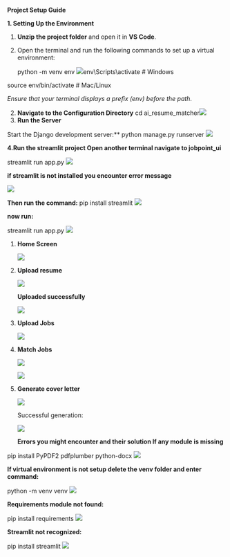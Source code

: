 ﻿**Project Setup Guide** 

**1. Setting Up the Environment** 

1. **Unzip the project folder** and open it in **VS Code**. 
1. Open the terminal and run the following commands to set up a virtual environment: 

   python -m venv env ![](Aspose.Words.96cff609-97aa-46f6-9d01-3e5d1c088ad9.001.png)env\Scripts\activate  # Windows 

source env/bin/activate  # Mac/Linux

*Ensure that your terminal displays a prefix (env) before the path.* 

2. **Navigate to the Configuration Directory** cd  ai\_resume\_matcher![](Aspose.Words.96cff609-97aa-46f6-9d01-3e5d1c088ad9.002.png)
2. **Run the Server** 

Start the Django development server:**   python manage.py runserver ![](Aspose.Words.96cff609-97aa-46f6-9d01-3e5d1c088ad9.003.png)

**4.Run the streamlit project Open another terminal  navigate to jobpoint\_ui** 

streamlit run app.py  ![](Aspose.Words.96cff609-97aa-46f6-9d01-3e5d1c088ad9.004.png)

**if streamlit is not installed you encounter error message** 

![](Aspose.Words.96cff609-97aa-46f6-9d01-3e5d1c088ad9.005.jpeg)

**Then run the command:**   pip install streamlit  ![](Aspose.Words.96cff609-97aa-46f6-9d01-3e5d1c088ad9.006.png)

**now run:** 

streamlit run app.py  ![](Aspose.Words.96cff609-97aa-46f6-9d01-3e5d1c088ad9.007.png)

1. **Home Screen** 

   ![](Aspose.Words.96cff609-97aa-46f6-9d01-3e5d1c088ad9.008.jpeg)

2. **Upload resume** 

   ![](Aspose.Words.96cff609-97aa-46f6-9d01-3e5d1c088ad9.009.jpeg)

   **Uploaded successfully**

   ![](Aspose.Words.96cff609-97aa-46f6-9d01-3e5d1c088ad9.010.jpeg)

3. **Upload Jobs** 

   ![](Aspose.Words.96cff609-97aa-46f6-9d01-3e5d1c088ad9.011.jpeg)

4. **Match Jobs** 

   ![](Aspose.Words.96cff609-97aa-46f6-9d01-3e5d1c088ad9.012.jpeg)

   ![](Aspose.Words.96cff609-97aa-46f6-9d01-3e5d1c088ad9.013.jpeg)

5. **Generate cover letter** 

   ![](Aspose.Words.96cff609-97aa-46f6-9d01-3e5d1c088ad9.014.jpeg)

   Successful generation: 

   ![](Aspose.Words.96cff609-97aa-46f6-9d01-3e5d1c088ad9.015.jpeg)

   **Errors you might encounter and their solution If any module is missing** 

pip install PyPDF2 pdfplumber python-docx ![](Aspose.Words.96cff609-97aa-46f6-9d01-3e5d1c088ad9.016.png)

**If virtual environment is not setup delete the venv folder and enter command:** 

python -m venv venv ![](Aspose.Words.96cff609-97aa-46f6-9d01-3e5d1c088ad9.017.png)

**Requirements module not found:** 

pip install requirements ![](Aspose.Words.96cff609-97aa-46f6-9d01-3e5d1c088ad9.018.png)

**Streamlit not recognized:** 

pip install streamlit  ![](Aspose.Words.96cff609-97aa-46f6-9d01-3e5d1c088ad9.019.png)

